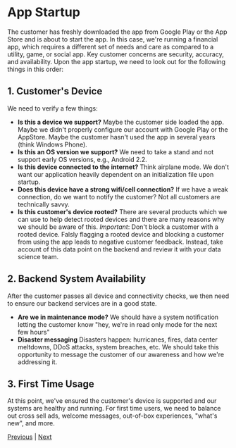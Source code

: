 # App Startup	

The customer has freshly downloaded the app from Google Play or the App Store and is about to start the app. In this case, we're running a financial app, which requires a different set of needs and care as compared to a utility, game, or social app. Key customer concerns are security, accuracy, and availability. Upon the app startup, we need to look out for the following things in this order: 

## 1. Customer's Device

We need to verify a few things: 
* **Is this a device we support?** Maybe the customer side loaded the app. Maybe we didn't properly configure our account with Google Play or the AppStore. Maybe the customer hasn't used the app in several years (think Windows Phone).
* **Is this an OS version we support?** We need to take a stand and not support early OS versions, e.g., Android 2.2. 
* **Is this device connected to the internet?** Think airplane mode. We don't want our application heavily dependent on an initialization file upon startup. 
* **Does this device have a strong wifi/cell connection?** If we have a weak connection, do we want to notify the customer? Not all customers are technically savvy. 
* **Is this customer's device rooted?** There are several products which we can use to help detect rooted devices and there are many reasons why we should be aware of this. *Important*: Don't block a customer with a rooted device. Falsly flagging a rooted device and blocking a customer from using the app leads to negative customer feedback. Instead, take account of this data point on the backend and review it with your data science team.  

## 2. Backend System Availability

After the customer passes all device and connectivity checks, we then need to ensure our backend services are in a good state. 

* **Are we in maintenance mode?** We should have a system notification letting the customer know "hey, we're in read only mode for the next few hours"
* **Disaster messaging**  Disasters happen: hurricanes, fires, data center meltdowns, DDoS attacks, system breaches, etc. We should take this opportunity to message the customer of our awareness and how we're addressing it. 

## 3. First Time Usage

At this point, we've ensured the customer's device is supported and our systems are healthy and running. For first time users, we need to balance out cross sell ads, welcome messages, out-of-box experiences, "what's new", and more. 


[Previous](00_intro.md) | [Next](02_appcode.md)




